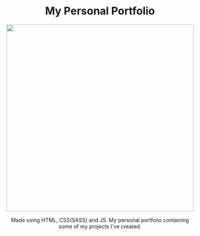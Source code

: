 <h1 align="center">My Personal Portfolio</h1>

<p align="center"><img src="https://github.com/Prsn617/Portfolio/blob/main/PrsnBlog/images/prsn.png" width="500"></p>

<p align="center">Made using HTML, CSS(SASS) and JS. My personal portfolio containing some of my projects I've created.</p>
